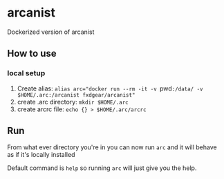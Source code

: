 # arcanist
Dockerized version of arcanist


## How to use
### local setup
1. Create alias: `alias arc="docker run --rm -it -v `pwd`:/data/ -v $HOME/.arc:/arcanist fxdgear/arcanist"`
2. create .arc directory: `mkdir $HOME/.arc`
3. create arcrc file: `echo {} > $HOME/.arc/arcrc`

## Run
From what ever directory you're in you can now run `arc` and it will behave as if it's locally installed

Default command is `help` so running `arc` will just give you the help. 

